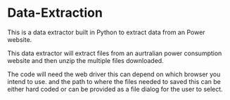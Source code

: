 # Data-Extraction
This is a data extractor built in Python to extract data from an Power website.

This data extractor will extract files from an aurtralian power consumption website and then unzip the multiple files downloaded.

The code will need the web driver this can depend on which browser you intend to use.
and the path to where the files needed to saved this can be either hard coded or can be provided as a file dialog for the user to select.

